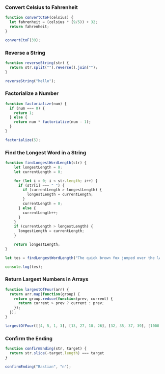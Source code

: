 ### Convert Celsius to Fahrenheit
```js
function convertCtoF(celsius) {
  let fahrenheit = (celsius * (9/5)) + 32;
  return fahrenheit;
}

convertCtoF(30);
```

### Reverse a String
```js
function reverseString(str) {
  return str.split("").reverse().join("");
}

reverseString("hello");
```

### Factorialize a Number
```js
function factorialize(num) {
  if (num === 0) {
    return 1;
  } else {
    return num * factorialize(num - 1);
  }
}

factorialize(5);
```

### Find the Longest Word in a String
```js
function findLongestWordLength(str) {
    let longestLength = 0;
    let currentLength = 0;

    for (let i = 0; i < str.length; i++) {
      if (str[i] === " ") {
        if (currentLength > longestLength) {
          longestLength = currentLength;
        }
        currentLength = 0;
      } else {
        currentLength++;
      }
    }
    if (currentLength > longestLength) {
      longestLength = currentLength;
    }

    return longestLength;
}

let tes = findLongestWordLength("The quick brown fox jumped over the lazy dog");

console.log(tes);
```

### Return Largest Numbers in Arrays
```js
function largestOfFour(arr) {
  return arr.map(function(group) {
    return group.reduce(function(prev, current) {
      return current > prev ? current : prev;
    });
  });
}

largestOfFour([[4, 5, 1, 3], [13, 27, 18, 26], [32, 35, 37, 39], [1000, 1001, 857, 1]]);
```

### Confirm the Ending
```js
function confirmEnding(str, target) {
  return str.slice(-target.length) === target
}

confirmEnding("Bastian", "n");
```